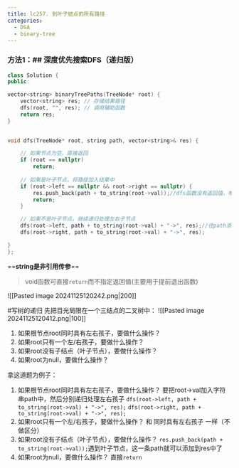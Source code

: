 ```yaml
---
title: lc257. 到叶子结点的所有路径
categories:
  - DSA
  - binary-tree
---
```

### 方法1：## 深度优先搜索DFS（递归版）
```cpp
class Solution {
public:

vector<string> binaryTreePaths(TreeNode* root) {
    vector<string> res; // 存储结果路径
    dfs(root, "", res); // 调用辅助函数
    return res;
}
  

void dfs(TreeNode* root, string path, vector<string>& res) {

    // 如果节点为空，直接返回
    if (root == nullptr)
        return;
  
    // 如果是叶子节点，将路径加入结果中
    if (root->left == nullptr && root->right == nullptr) {
        res.push_back(path + to_string(root->val));//dfs函数没有返回值，唯一的操作是通过这一句,只有在遇到叶子结点的时候才会把string添加到res里
        return;
    }

    // 如果不是叶子节点，继续递归处理左右子节点
    dfs(root->left, path + to_string(root->val) + "->", res);//往path添加root的值
    dfs(root->right, path + to_string(root->val) + "->", res);

}
};
```

==**string是非引用传参**==

>void函数可直接`return`而不指定返回值(主要用于提前退出函数)

![[Pasted image 20241125120242.png|200]]

 #写树的递归
先把目光局限在一个三结点的二叉树中：
![[Pasted image 20241125120412.png|100]]
1. 如果根节点root同时具有左右孩子，要做什么操作？
2. 如果root只有一个左/右孩子，要做什么操作？
3. 如果root没有子结点（叶子节点），要做什么操作？
4. 如果root为null，要做什么操作？

拿这道题为例子：
1. 如果根节点root同时具有左右孩子，要做什么操作？
	要把root->val加入字符串path中，然后分别递归处理左右孩子
	`dfs(root->left, path + to_string(root->val) + "->", res);`
	`dfs(root->right, path + to_string(root->val) + "->", res);`
2. 如果root只有一个左/右孩子，要做什么操作？
	和  同时具有左右孩子 一样（不做区分）
3. 如果root没有子结点（叶子节点），要做什么操作？
	`res.push_back(path + to_string(root->val));`遇到叶子节点，这一条path就可以添加到res中了
4. 如果root为null，要做什么操作？
	直接`return`  
